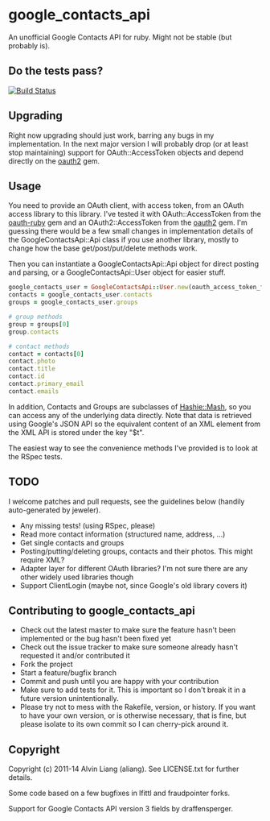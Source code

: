 # google_contacts_api

An unofficial Google Contacts API for ruby. Might not be stable (but probably is).

## Do the tests pass?

[![Build Status](https://travis-ci.org/aliang/google_contacts_api.png)](https://travis-ci.org/aliang/google_contacts_api)

## Upgrading

Right now upgrading should just work, barring any bugs in my implementation. In the next major version I will probably drop (or at least stop maintaining) support for OAuth::AccessToken objects and depend directly on the [oauth2](https://github.com/intridea/oauth2) gem.

## Usage

You need to provide an OAuth client, with access token, from an OAuth access library to this library. I've tested it with OAuth::AccessToken from the [oauth-ruby](https://github.com/oauth/oauth-ruby) gem and an OAuth2::AccessToken from the [oauth2](https://github.com/intridea/oauth2) gem. I'm guessing there would be a few small changes in implementation details of the GoogleContactsApi::Api class if you use another library, mostly to change how the base get/post/put/delete methods work.

Then you can instantiate a GoogleContactsApi::Api object for direct posting and parsing, or a
GoogleContactsApi::User object for easier stuff.

```ruby
google_contacts_user = GoogleContactsApi::User.new(oauth_access_token_for_user)
contacts = google_contacts_user.contacts
groups = google_contacts_user.groups

# group methods
group = groups[0]
group.contacts

# contact methods
contact = contacts[0]
contact.photo
contact.title
contact.id
contact.primary_email
contact.emails
```

In addition, Contacts and Groups are subclasses of [Hashie::Mash](https://github.com/intridea/hashie), so you can access any of the underlying data directly. Note that data is retrieved using Google's JSON API so the equivalent content of an XML element from the XML API is stored under the key "$t".

The easiest way to see the convenience methods I've provided is to look at the RSpec tests.

## TODO

I welcome patches and pull requests, see the guidelines below (handily auto-generated
by jeweler).

* Any missing tests! (using RSpec, please)
* Read more contact information (structured name, address, ...)
* Get single contacts and groups
* Posting/putting/deleting groups, contacts and their photos. This might require XML?
* Adapter layer for different OAuth libraries? I'm not sure there are any other widely used libraries though
* Support ClientLogin (maybe not, since Google's old library covers it)

## Contributing to google_contacts_api
 
* Check out the latest master to make sure the feature hasn't been implemented or the bug hasn't been fixed yet
* Check out the issue tracker to make sure someone already hasn't requested it and/or contributed it
* Fork the project
* Start a feature/bugfix branch
* Commit and push until you are happy with your contribution
* Make sure to add tests for it. This is important so I don't break it in a future version unintentionally.
* Please try not to mess with the Rakefile, version, or history. If you want to have your own version, or is otherwise necessary, that is fine, but please isolate to its own commit so I can cherry-pick around it.

## Copyright

Copyright (c) 2011-14 Alvin Liang (aliang). See LICENSE.txt for further details.

Some code based on a few bugfixes in lfittl and fraudpointer forks.

Support for Google Contacts API version 3 fields by draffensperger.